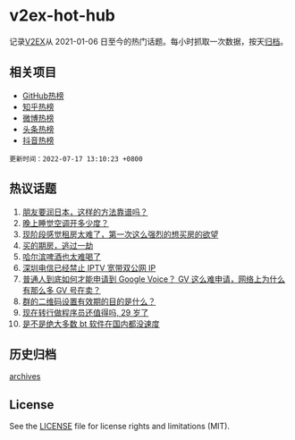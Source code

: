 # v2ex-hot-hub

 记录[V2EX](https://www.v2ex.com/)从 2021-01-06 日至今的热门话题。每小时抓取一次数据，按天[归档](archives)。
 
 ## 相关项目

- [GitHub热榜](https://github.com/snaildev/github-hot-hub)
- [知乎热榜](https://github.com/snaildev/zhihu-hot-hub)
- [微博热榜](https://github.com/snaildev/weibo-hot-hub)
- [头条热榜](https://github.com/snaildev/toutiao-hot-hub)
- [抖音热榜](https://github.com/snaildev/douyin-hot-hub)


 `更新时间：2022-07-17 13:10:23 +0800`

## 热议话题

1. [朋友要润日本，这样的方法靠谱吗？](https://www.v2ex.com/t/866725)
1. [晚上睡觉空调开多少度？](https://www.v2ex.com/t/866631)
1. [现阶段感觉租房太难了，第一次这么强烈的想买房的欲望](https://www.v2ex.com/t/866648)
1. [买的期房，逃过一劫](https://www.v2ex.com/t/866663)
1. [哈尔滨啤酒也太难喝了](https://www.v2ex.com/t/866683)
1. [深圳电信已经禁止 IPTV 宽带双公网 IP](https://www.v2ex.com/t/866620)
1. [普通人到底如何才能申请到 Google Voice？ GV 这么难申请，网络上为什么有那么多 GV 号在卖？](https://www.v2ex.com/t/866625)
1. [群的二维码设置有效期的目的是什么？](https://www.v2ex.com/t/866644)
1. [现在转行做程序员还值得吗, 29 岁了](https://www.v2ex.com/t/866705)
1. [是不是绝大多数 bt 软件在国内都没速度](https://www.v2ex.com/t/866662)

## 历史归档

[archives](archives)

## License

See the [LICENSE](LICENSE) file for license rights and limitations (MIT).
